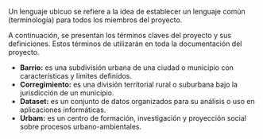 Un lenguaje ubicuo se refiere a la idea de establecer un lenguaje común (terminología) para todos los miembros del proyecto.

A continuación, se presentan los términos claves del proyecto y sus definiciones. Estos términos de utilizarán en toda la documentación del proyecto.
* **Barrio:** es una subdivisión urbana de una ciudad o municipio con características y límites definidos.
* **Corregimiento:** es una división territorial rural o suburbana bajo la jurisdicción de un municipio.
* **Dataset:** es un conjunto de datos organizados para su análisis o uso en aplicaciones informáticas.
* **Urbam:** es un centro de formación, investigación y proyección social sobre procesos urbano-ambientales.
